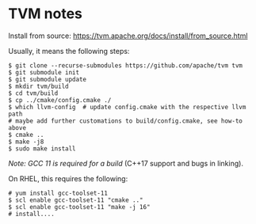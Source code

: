 TVM notes
=================

Install from source: https://tvm.apache.org/docs/install/from_source.html

Usually, it means the following steps:

```
$ git clone --recurse-submodules https://github.com/apache/tvm tvm
$ git submodule init
$ git submodule update
$ mkdir tvm/build
$ cd tvm/build
$ cp ../cmake/config.cmake ./
$ which llvm-config  # update config.cmake with the respective llvm path
# maybe add further customations to build/config.cmake, see how-to above
$ cmake ..
$ make -j8
$ sudo make install
```

*Note: GCC 11 is required for a build* (C++17 support and bugs in linking).

On RHEL, this requires the following:
```
# yum install gcc-toolset-11
$ scl enable gcc-toolset-11 "cmake .."
$ scl enable gcc-toolset-11 "make -j 16"
# install....
```



